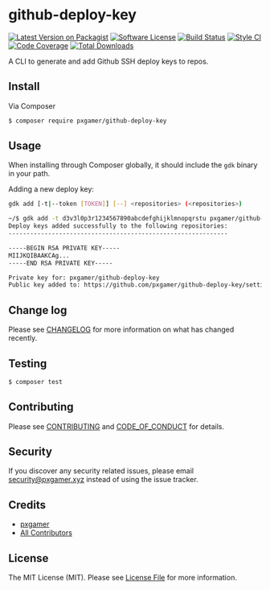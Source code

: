 # github-deploy-key

[![Latest Version on Packagist][ico-version]][link-packagist]
[![Software License][ico-license]](LICENSE.md)
[![Build Status][ico-travis]][link-travis]
[![Style CI][ico-styleci]][link-styleci]
[![Code Coverage][ico-code-quality]][link-code-quality]
[![Total Downloads][ico-downloads]][link-downloads]

A CLI to generate and add Github SSH deploy keys to repos.

## Install

Via Composer

```bash
$ composer require pxgamer/github-deploy-key
```

## Usage

When installing through Composer globally, it should include the `gdk` binary in your path.

Adding a new deploy key:

```bash
gdk add [-t|--token [TOKEN]] [--] <repositories> (<repositories>)
```

```bash
~/$ gdk add -t d3v3l0p3r1234567890abcdefghijklmnopqrstu pxgamer/github-deploy-key
Deploy keys added successfully to the following repositories:
-------------------------------------------------------------

-----BEGIN RSA PRIVATE KEY-----
MIIJKQIBAAKCAg...
-----END RSA PRIVATE KEY-----

Private key for: pxgamer/github-deploy-key
Public key added to: https://github.com/pxgamer/github-deploy-key/settings/keys
```

## Change log

Please see [CHANGELOG](CHANGELOG.md) for more information on what has changed recently.

## Testing

```bash
$ composer test
```

## Contributing

Please see [CONTRIBUTING](.github/CONTRIBUTING.md) and [CODE_OF_CONDUCT](.github/CODE_OF_CONDUCT.md) for details.

## Security

If you discover any security related issues, please email security@pxgamer.xyz instead of using the issue tracker.

## Credits

- [pxgamer][link-author]
- [All Contributors][link-contributors]

## License

The MIT License (MIT). Please see [License File](LICENSE.md) for more information.

[ico-version]: https://img.shields.io/packagist/v/pxgamer/github-deploy-key.svg?style=flat-square
[ico-license]: https://img.shields.io/badge/license-MIT-brightgreen.svg?style=flat-square
[ico-travis]: https://img.shields.io/travis/pxgamer/github-deploy-key/master.svg?style=flat-square
[ico-styleci]: https://styleci.io/repos/99626291/shield
[ico-code-quality]: https://img.shields.io/codecov/c/github/pxgamer/github-deploy-key.svg?style=flat-square
[ico-downloads]: https://img.shields.io/packagist/dt/pxgamer/github-deploy-key.svg?style=flat-square

[link-packagist]: https://packagist.org/packages/pxgamer/github-deploy-key
[link-travis]: https://travis-ci.org/pxgamer/github-deploy-key
[link-styleci]: https://styleci.io/repos/99626291
[link-code-quality]: https://codecov.io/gh/pxgamer/github-deploy-key
[link-downloads]: https://packagist.org/packages/pxgamer/github-deploy-key
[link-author]: https://github.com/pxgamer
[link-contributors]: ../../contributors
